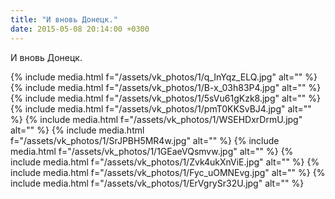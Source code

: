 ```yaml
---
title: "И вновь Донецк."
date: 2015-05-08 20:14:00 +0300
---
```


И вновь Донецк.


{% include media.html f="/assets/vk_photos/1/q_InYqz_ELQ.jpg" alt="" %}
{% include media.html f="/assets/vk_photos/1/B-x_03h83P4.jpg" alt="" %}
{% include media.html f="/assets/vk_photos/1/5sVu61gKzk8.jpg" alt="" %}
{% include media.html f="/assets/vk_photos/1/pmT0KKSvBJ4.jpg" alt="" %}
{% include media.html f="/assets/vk_photos/1/WSEHDxrDrmU.jpg" alt="" %}
{% include media.html f="/assets/vk_photos/1/SrJPBH5MR4w.jpg" alt="" %}
{% include media.html f="/assets/vk_photos/1/1GEaeVQsmvw.jpg" alt="" %}
{% include media.html f="/assets/vk_photos/1/Zvk4ukXnViE.jpg" alt="" %}
{% include media.html f="/assets/vk_photos/1/Fyc_uOMNEvg.jpg" alt="" %}
{% include media.html f="/assets/vk_photos/1/ErVgrySr32U.jpg" alt="" %}
